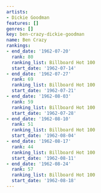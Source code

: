 ```yaml
---
artists:
- Dickie Goodman
features: []
genres: []
key: ben-crazy-dickie-goodman
name: Ben Crazy
rankings:
- end_date: '1962-07-20'
  rank: 80
  ranking_list: Billboard Hot 100
  start_date: '1962-07-14'
- end_date: '1962-07-27'
  rank: 69
  ranking_list: Billboard Hot 100
  start_date: '1962-07-21'
- end_date: '1962-08-03'
  rank: 59
  ranking_list: Billboard Hot 100
  start_date: '1962-07-28'
- end_date: '1962-08-10'
  rank: 51
  ranking_list: Billboard Hot 100
  start_date: '1962-08-04'
- end_date: '1962-08-17'
  rank: 44
  ranking_list: Billboard Hot 100
  start_date: '1962-08-11'
- end_date: '1962-08-24'
  rank: 57
  ranking_list: Billboard Hot 100
  start_date: '1962-08-18'
---
```


